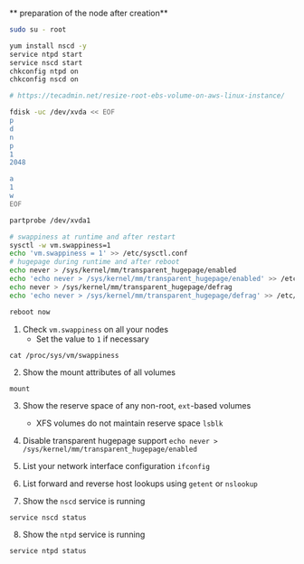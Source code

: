 ** preparation of the node after creation**
```bash
sudo su - root

yum install nscd -y
service ntpd start
service nscd start
chkconfig ntpd on
chkconfig nscd on

# https://tecadmin.net/resize-root-ebs-volume-on-aws-linux-instance/

fdisk -uc /dev/xvda << EOF
p
d
n
p
1
2048

a
1
w
EOF

partprobe /dev/xvda1

# swappiness at runtime and after restart
sysctl -w vm.swappiness=1
echo 'vm.swappiness = 1' >> /etc/sysctl.conf
# hugepage during runtime and after reboot
echo never > /sys/kernel/mm/transparent_hugepage/enabled
echo 'echo never > /sys/kernel/mm/transparent_hugepage/enabled' >> /etc/rc.local
echo never > /sys/kernel/mm/transparent_hugepage/defrag
echo 'echo never > /sys/kernel/mm/transparent_hugepage/defrag' >> /etc/rc.local

reboot now
```

1. Check `vm.swappiness` on all your nodes
    * Set the value to `1` if necessary

```
cat /proc/sys/vm/swappiness
```

2. Show the mount attributes of all volumes
```
mount
```

3. Show the reserve space of any non-root, `ext`-based volumes
    * XFS volumes do not maintain reserve space
`lsblk`
4. Disable transparent hugepage support
`echo never > /sys/kernel/mm/transparent_hugepage/enabled`

5. List your network interface configuration
`ifconfig`

6. List forward and reverse host lookups using `getent` or `nslookup`


7. Show the <code>nscd</code> service is running
```
service nscd status
```

8. Show the <code>ntpd</code> service is running<br>
```
service ntpd status
```
